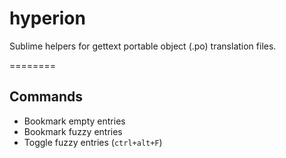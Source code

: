 hyperion
========

Sublime helpers for gettext portable object (.po) translation files.

========

## Commands

* Bookmark empty entries
* Bookmark fuzzy entries
* Toggle fuzzy entries (`ctrl+alt+F`)

